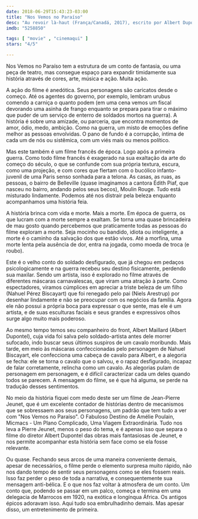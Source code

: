 ```yaml
---
date: 2018-06-29T15:43:23-03:00
title: "Nos Vemos no Paraíso"
desc: "Au revoir là-haut (França/Canadá, 2017), escrito por Albert Dupontel adaptado do livro de Pierre Lemaitre, que participou do roteiro; dirigido por Dupontel. Com Nahuel Pérez Biscayart, Albert Dupontel, Laurent Lafitte."
imdb: "5258850"

tags: [ "movie" , "cinemaqui" ]
stars: "4/5"

---
```

Nos Vemos no Paraíso tem a estrutura de um conto de fantasia, ou uma peça de teatro, mas consegue espaço para expandir timidamente sua história através de cores, arte, música e ação. Muita ação.

A ação do filme é anedótica. Seus personagens são caricatos desde o começo. Até os agentes do governo, por exemplo, lembram urubus comendo a carniça o quanto podem (em uma cena vemos um fiscal devorando uma asinha de frango enquanto se prepara para tirar o máximo que puder de um serviço de enterro de soldados mortos na guerra). A história é sobre uma amizade, ou parceria, que encontra momentos de amor, ódio, medo, ambição. Como na guerra, um misto de emoções define melhor as pessoas envolvidas. O pano de fundo é a corrupção, íntima de cada um de nós ou sistêmica, com um viés mais ou menos político.

Mas este também é um filme francês de época. Logo após a primeira guerra. Como todo filme francês é exagerado na sua exaltação da arte do começo do século, o que se confunde com sua própria textura, escura, como uma projeção, e com cores que flertam com o bucólico infanto-juvenil de uma Paris senso sonhada para a telona. As casas, as ruas, as pessoas, o bairro de Belleville (quase imaginamos a cantora Édith Piaf, que nasceu no bairro, andando pelos seus becos), Moulin Rouge. Tudo está misturado lindamente. Podemos até nos distrair pela beleza enquanto acompanhamos uma história feia.

A história brinca com vida e morte. Mais a morte. Em época de guerra, os que lucram com a morte sempre a exaltam. Se torna uma quase brincadeira de mau gosto quando percebemos que praticamente todas as pessoas do filme exploram a morte. Seja mocinho ou bandido, idiota ou inteligente, a morte é o caminho da salvação dos que estão vivos. Até a morfina, uma morte lenta pela ausência de dor, entra na jogada, como moeda de troca (e roubo).

Este é o velho conto do soldado desfigurado, que já chegou em pedaços psicologicamente e na guerra recebeu seu destino fisicamente, perdendo sua maxilar. Sendo um artista, isso é explorado no filme através de diferentes máscaras carnavalescas, que viram uma atração à parte. Como espectadores, viramos cúmplices em apreciar a triste beleza de um filho (Nahuel Pérez Biscayart) que foi renegado pelo pai (Niels Arestrup) por desenhar lindamente e não se preocupar com os negócios da família. Agora ele não possui a própria boca para expressar o que sente, mas ele é um artista, e de suas esculturas faciais e seus grandes e expressivos olhos surge algo muito mais poderoso.

Ao mesmo tempo temos seu companheiro do front, Albert Maillard (Albert Dupontel), cuja vida foi salva pelo soldado-artista antes dele morrer sufocado, indo buscar seus últimos suspiros de um cavalo moribundo. Mais tarde, em meio às máscaras confeccionadas pelo personagem de Nahuel Biscayart, ele confecciona uma cabeça de cavalo para Albert, e a alegoria se fecha: ele se torna o cavalo que o salvou, e o rapaz desfigurado, incapaz de falar corretamente, relincha como um cavalo. As alegorias pulam de personagem em personagem, e é difícil caracterizar cada um deles quando todos se parecem. A mensagem do filme, se é que há alguma, se perde na tradução desses sentimentos.

No meio da história fiquei com medo deste ser um filme de Jean-Pierre Jeunet, que é um excelente contador de histórias dentro de mecanismos que se sobressaem aos seus personagens, um padrão que tem tudo a ver com "Nos Vemos no Paraíso". O Fabuloso Destino de Amélie Poulain, Micmacs - Um Plano Complicado, Uma Viagem Extraordinária. Tudo nos leva a Pierre Jeunet, menos o peso do tema, e é apenas isso que separa o filme do diretor Albert Dupontel das obras mais fantasiosas de Jeunet, e nos permite acompanhar esta história sem face como se ela fosse relevante.

Ou quase. Fechando seus arcos de uma maneira conveniente demais, apesar de necessários, o filme perde o elemento surpresa muito rápido, não nos dando tempo de sentir seus personagens como se eles fossem reais. Isso faz perder o peso de toda a narrativa, e consequentemente sua mensagem anti-bélica. E o que nos faz voltar à atmosfera de um conto. Um conto que, podendo se passar em um palco, começa e termina em uma delegacia de Marrocos em 1920, na exótica e longínqua África. Os antigos épicos adoravam isso. Aqui tudo soa embrulhadinho demais. Mas apesar disso, um entretenimento de primeira.

